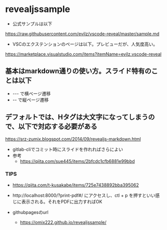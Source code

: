 # revealjssample

- 公式サンプルは以下

https://raw.githubusercontent.com/evilz/vscode-reveal/master/sample.md

- VSCのエクステンションのページは以下。プレビューだが、人気度高い。

https://marketplace.visualstudio.com/items?itemName=evilz.vscode-reveal

## 基本はmarkdown通りの使い方。スライド特有のことは以下

- --- で横ベージ遷移
- -- で縦ページ遷移

## デフォルトでは、Hタグは大文字になってしまうので、以下で対応する必要がある


<style type="text/css">
  .reveal h1,
  .reveal h2,
  .reveal h3,
  .reveal h4,
  .reveal h5,
  .reveal h6 {
    text-transform: none;
  }
</style>

https://srz-zumix.blogspot.com/2014/09/revealjs-markdown.html

- gitlab-cliでコミット時にスライドを作れればさらによい
- 参考
  - https://qiita.com/sue445/items/2bfcdc1cfb6881e99bbd


### TIPS

- https://qiita.com/t-kusakabe/items/725e7438892bba395062
- http://localhost:8000/?print-pdf#/ にアクセスし、ctl + p を押すといい感じに表示される。それをPDFに出力すればOK


- githubpagesのurl
	- https://omix222.github.io/revealjssample/
